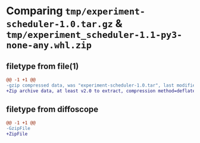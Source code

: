 # Comparing `tmp/experiment-scheduler-1.0.tar.gz` & `tmp/experiment_scheduler-1.1-py3-none-any.whl.zip`

## filetype from file(1)

```diff
@@ -1 +1 @@
-gzip compressed data, was "experiment-scheduler-1.0.tar", last modified: Thu May 11 11:36:09 2023, max compression
+Zip archive data, at least v2.0 to extract, compression method=deflate
```

## filetype from diffoscope

```diff
@@ -1 +1 @@
-GzipFile
+ZipFile
```

